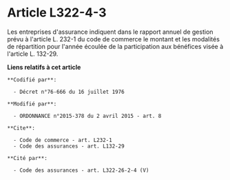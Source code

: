 # Article L322-4-3

Les entreprises d'assurance indiquent dans le rapport annuel de gestion prévu à l'article L. 232-1 du code de commerce le
montant et les modalités de répartition pour l'année écoulée de la participation aux bénéfices visée à l'article L. 132-29.

**Liens relatifs à cet article**

	**Codifié par**:

	  - Décret n°76-666 du 16 juillet 1976

	**Modifié par**:

	  - ORDONNANCE n°2015-378 du 2 avril 2015 - art. 8

	**Cite**:

	  - Code de commerce - art. L232-1
	  - Code des assurances - art. L132-29

	**Cité par**:

	  - Code des assurances - art. L322-26-2-4 (V)
